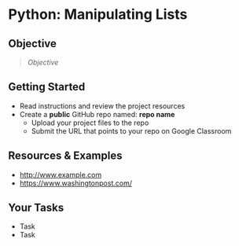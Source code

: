 
# Python: Manipulating Lists

## Objective

> *Objective*

## Getting Started

- Read instructions and review the project resources
- Create a **public** GitHub repo named: **repo name**
    - Upload your project files to the repo
    - Submit the URL that points to your repo on Google Classroom

## Resources & Examples

- http://www.example.com
- https://www.washingtonpost.com/

## Your Tasks

- Task
- Task
